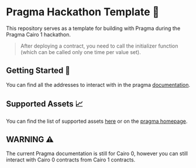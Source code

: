 # Pragma Hackathon Template 🧪

This repository serves as a template for building with Pragma during the Pragma Cairo 1 hackathon.

> After deploying a contract, you need to call the initializer function (which can be called only one time per value set).

## Getting Started 🚀

You can find all the addresses to interact with in the pragma [documentation](https://docs.pragmaoracle.com/docs/starknet/data-feeds/consuming-data).

## Supported Assets 📈

You can find the list of supported assets [here](https://docs.pragmaoracle.com/docs/starknet/data-feeds/supported-assets) or on the [pragma homepage](https://pragmaoracle.com/).

## WARNING ⚠️

The current Pragma documentation is still for Cairo 0, however you can still
interact with Cairo 0 contracts from Cairo 1 contracts.
